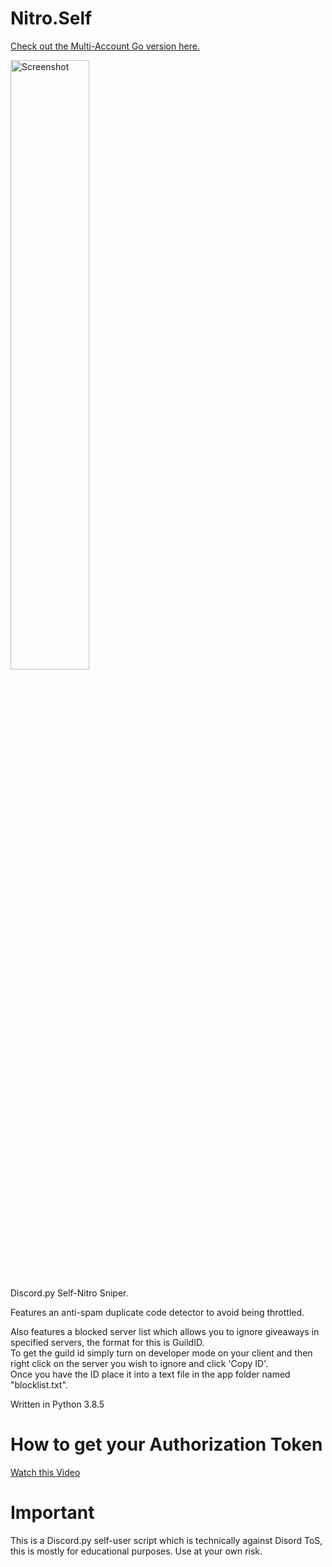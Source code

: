 # Nitro.Self

<a href="https://github.com/noto-rious/Nitro.Self-V3">Check out the Multi-Account Go version here.</a>

<a href="https://github.com/noto-rious/Nitro.Self/raw/master/screenshot.png"><img src="https://github.com/noto-rious/Nitro.Self/raw/master/screenshot.png" width="50%" height="50%" alt="Screenshot"></a>

Discord.py Self-Nitro Sniper.

Features an anti-spam duplicate code detector to avoid being throttled. 

Also features a blocked server list which allows you to ignore giveaways in specified servers, the format for this is GuildID.<br>
To get the guild id simply turn on developer mode on your client and then right click on the server you wish to ignore and click 'Copy ID'.<br>
Once you have the ID place it into a text file in the app folder named "blocklist.txt".

Written in Python 3.8.5

# How to get your Authorization Token

<a href="https://www.youtube.com/watch?v=tI1lzqzLQCs" target="_blank">Watch this Video</a>

# Important

This is a Discord.py self-user script which is technically against Disord ToS, this is mostly for educational purposes. Use at your own risk.
